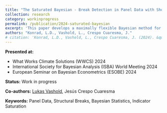 ```yaml
---
title: "The Saturated Bayesian - Break Detection in Panel Data with Short Time Horizons"
collection: research
category: workinprogress
permalink: /publication/2024-saturated-bayesian
excerpt: 'This paper develops a maximally flexible Bayesian method for detecting structural breaks in panel data when the time dimension is limited.'
authors: "Konrad, L.D., Vashold, L., Crespo Cuaresma, J."
# citation: 'Konrad, L.D., Vashold, L., Crespo Cuaresma, J. (2024). &quot;The Saturated Bayesian - Break Detection in Panel Data with Short Time Horizons.&quot; <i>Unpublished Document</i>.'
---
```


**Presented at:** 
- What Works Climate Solutions (WWCS) 2024
- International Society for Bayesian Analysis (ISBA) World Meeting 2024
- European Seminar on Bayesian Econometrics (ESOBE) 2024

**Status:** Work in progress

**Co-authors:** [Lukas Vashold](https://www.vashold.eu/), Jesús Crespo Cuaresma

**Keywords:** Panel Data, Structural Breaks, Bayesian Statistics, Indicator Saturation
